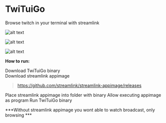 # TwiTuiGo
Browse twitch in your terminal with streamlink

![alt text](https://github.com/PeepoFrog/TwiTuiGo/blob/main/screenshots/example1.gif?raw=true)

![alt text](https://i.imgur.com/8PNGBxj.png)

![alt text](https://i.imgur.com/g6aIk0L.png)

**How to run:**


Download TwiTuiGo binary  
Download streamlink appimage   



> https://github.com/streamlink/streamlink-appimage/releases
>



Place streamlink appimage into folder with binary
Allow executing appimage as program 
Run TwiTuiGo binary

***Without streamlink appimage you wont able to watch broadcast, only browsing ***
